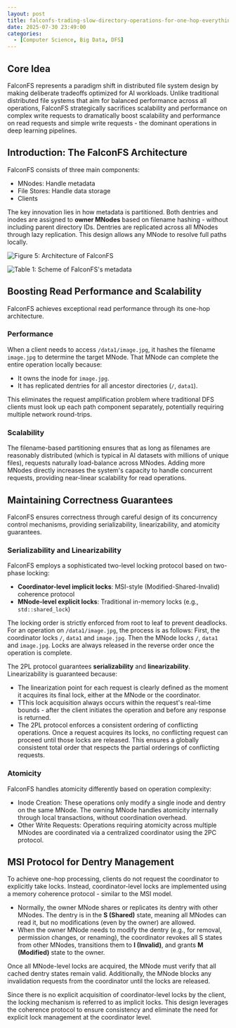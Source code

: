 ```yaml
---
layout: post
title: falconfs-trading-slow-directory-operations-for-one-hop-everything-else
date: 2025-07-30 23:49:00
categories:
  - [Computer Science, Big Data, DFS]
---
```


## Core Idea

FalconFS represents a paradigm shift in distributed file system design by making deliberate tradeoffs optimized for AI workloads. Unlike traditional distributed file systems that aim for balanced performance across all operations, FalconFS strategically sacrifices scalability and performance on complex write requests to dramatically boost scalability and performance on read requests and simple write requests - the dominant operations in deep learning pipelines.

## Introduction: The FalconFS Architecture

FalconFS consists of three main components:

+ MNodes: Handle metadata
+ File Stores: Handle data storage
+ Clients

The key innovation lies in how metadata is partitioned. Both dentries and inodes are assigned to **owner MNodes** based on filename hashing - without including parent directory IDs. Dentries are replicated across all MNodes through lazy replication. This design allows any MNode to resolve full paths locally.

![Figure 5: Architecture of FalconFS](https://junbin-hexo-img.oss-cn-beijing.aliyuncs.com/falconfs-trading-slow-directory-operations-for-one-hop-everything-else/figure-5-architecture-of-falconfs.png)

![Table 1: Scheme of FalconFS's metadata](https://junbin-hexo-img.oss-cn-beijing.aliyuncs.com/falconfs-trading-slow-directory-operations-for-one-hop-everything-else/table-1-scheme-of-falconfs-s-metadata.png)

## Boosting Read Performance and Scalability

FalconFS achieves exceptional read performance through its one-hop architecture.

### Performance

When a client needs to access `/data1/image.jpg`, it hashes the filename `image.jpg` to determine the target MNode. That MNode can complete the entire operation locally because:

+ It owns the inode for `image.jpg`.
+ It has replicated dentries for all ancestor directories (`/`, `data1`).

This eliminates the request amplification problem where traditional DFS clients must look up each path component separately, potentially requiring multiple network round-trips.

### Scalability

The filename-based partitioning ensures that as long as filenames are reasonably distributed (which is typical in AI datasets with millions of unique files), requests naturally load-balance across MNodes. Adding more MNodes directly increases the system's capacity to handle concurrent requests, providing near-linear scalability for read operations.

## Maintaining Correctness Guarantees

FalconFS ensures correctness through careful design of its concurrency control mechanisms, providing serializability, linearizability, and atomicity guarantees.

### Serializability and Linearizability

FalconFS employs a sophisticated two-level locking protocol based on two-phase locking:

+ **Coordinator-level implicit locks**: MSI-style (Modified-Shared-Invalid) coherence protocol
+ **MNode-level explicit locks**: Traditional in-memory locks (e.g., `std::shared_lock`)

The locking order is strictly enforced from root to leaf to prevent deadlocks. For an operation on `/data1/image.jpg`, the process is as follows: First, the coordinator locks `/`, `data1` and `image.jpg`. Then the MNode locks `/`, `data1` and `image.jpg`. Locks are always released in the reverse order once the operation is complete.

The 2PL protocol guarantees **serializability** and **linearizability**. Linearizability is guaranteed because:

+ The linearization point for each request is clearly defined as the moment it acquires its final lock, either at the MNode or the coordinator.
+ TThis lock acquisition always occurs within the request's real-time bounds - after the client initiates the operation and before any response is returned.
+ The 2PL protocol enforces a consistent ordering of conflicting operations. Once a request acquires its locks, no conflicting request can proceed until those locks are released. This ensures a globally consistent total order that respects the partial orderings of conflicting requests.

### Atomicity

FalconFS handles atomicity differently based on operation complexity:

+ Inode Creation: These operations only modify a single inode and dentry on the same MNode. The owning MNode handles atomicity internally through local transactions, without coordination overhead.
+ Other Write Requests: Operations requiring atomicity across multiple MNodes are coordinated via a centralized coordinator using the 2PC protocol.

## MSI Protocol for Dentry Management

To achieve one-hop processing, clients do not request the coordinator to explicitly take locks. Instead, coordinator-level locks are implemented using a memory coherence protocol - similar to the MSI model.

+ Normally, the owner MNode shares or replicates its dentry with other MNodes. The dentry is in the **S (Shared)** state, meaning all MNodes can read it, but no modifications (even by the owner) are allowed.
+ When the owner MNode needs to modify the dentry (e.g., for removal, permission changes, or renaming), the coordinator revokes all S states from other MNodes, transitions them to **I (Invalid)**, and grants **M (Modified)** state to the owner.

Once all MNode-level locks are acquired, the MNode must verify that all cached dentry states remain valid. Additionally, the MNode blocks any invalidation requests from the coordinator until the locks are released.

Since there is no explicit acquisition of coordinator-level locks by the client, the locking mechanism is referred to as implicit locks. This design leverages the coherence protocol to ensure consistency and eliminate the need for explicit lock management at the coordinator level.
